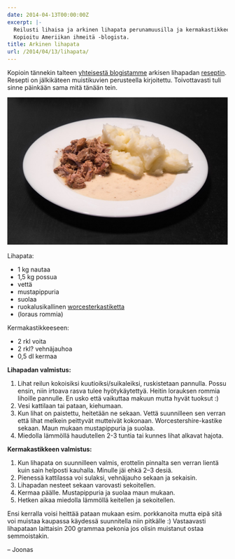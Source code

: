 ```yaml
---
date: 2014-04-13T00:00:00Z
excerpt: |-
  Reilusti lihaisa ja arkinen lihapata perunamuusilla ja kermakastikkeella.
  Kopioitu Ameriikan ihmeitä -blogista.
title: Arkinen lihapata
url: /2014/04/13/lihapata/
---
```


Kopioin tännekin talteen [yhteisestä blogistamme][helkajoonas] arkisen
lihapadan [reseptin][resepti]. Resepti on jälkikäteen muistikuvien perusteella
kirjoitettu. Toivottavasti tuli sinne päinkään sama mitä tänään tein.

<!--more-->

![2014 04 13 Lihapata](/blog/img/2014-04-13-lihapata.jpg)

Lihapata:

- 1 kg nautaa
- 1,5 kg possua
- vettä
- mustapippuria
- suolaa
- ruokalusikallinen [worcesterkastiketta][worcester]
- (loraus rommia)

Kermakastikkeeseen:

- 2 rkl voita
- 2 rkl? vehnäjauhoa
- 0,5 dl kermaa

**Lihapadan valmistus:**

 1. Lihat reilun kokoisiksi kuutioiksi/suikaleiksi, ruskistetaan pannulla. Possu ensin, niin irtoava rasva tulee hyötykäytettyä. Heitin lorauksen rommia lihoille pannulle. En usko että vaikuttaa makuun mutta hyvät tuoksut :)
 1. Vesi kattilaan tai pataan, kiehumaan.
 1. Kun lihat on paistettu, heitetään ne sekaan. Vettä suunnilleen sen verran että lihat melkein peittyvät mutteivät kokonaan. Worcestershire-kastike sekaan. Maun mukaan mustapippuria ja suolaa.
 1. Miedolla lämmöllä haudutellen 2-3 tuntia tai kunnes lihat alkavat hajota.

**Kermakastikkeen valmistus:**

 1. Kun lihapata on suunnilleen valmis, erottelin pinnalta sen verran lientä kuin sain helposti kauhalla. Minulle jäi ehkä 2–3 desiä.
 1. Pienessä kattilassa voi sulaksi, vehnäjauho sekaan ja sekaisin.
 1. Lihapadan nesteet sekaan varovasti sekoitellen.
 1. Kermaa päälle. Mustapippuria ja suolaa maun mukaan.
 1. Hetken aikaa miedolla lämmöllä keitellen ja sekoitellen.

Ensi kerralla voisi heittää pataan mukaan esim. porkkanoita mutta eipä sitä voi muistaa kaupassa käydessä suunnitella niin pitkälle :)  Vastaavasti lihapataan laittaisin 200 grammaa pekonia jos olisin muistanut ostaa semmoistakin.

– Joonas

[helkajoonas]: http://helkajajoonas.yx.fi/
[resepti]: http://helkajajoonas.yx.fi/2014/04/arkijuttuja-lihapataa.html
[worcester]: http://fi.wikipedia.org/wiki/Worcesterkastike

